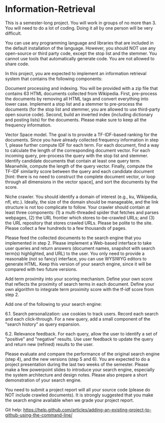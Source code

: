 # Information-Retrieval
This is a semester-long project. You will work in groups of no more than 3. You will need to do a lot of coding. Doing it all by one person will be very difficult.

You can use any programming language and libraries that are included in the default installation of the language. However, you should NOT use any open-source or third party code, except the stop list and the stemmer. You cannot use tools that automatically generate code. You are not allowed to share code.

In this project, you are expected to implement an information retrieval system that contains the following components:

Document processing and indexing. You will be provided with a zip file that contains 63 HTML documents collected from Wikipedia. First, pre-process the documents by removing all HTML tags and convert everything into lower case. Implement a stop list and a stemmer to pre-process the documents (for the stop list and stemmer, you are allowed to use third-party open source code). Second, build an inverted index (including dictionary and posting lists) for the documents. Please make sure to keep all the frequency information.

Vector Space model. The goal is to provide a TF-IDF-based ranking for the documents. Since you have already collected frequency information in step 1, please further compute IDF for each term. For each document, find a way to calculate the length of the corresponding document vector. For each incoming query, pre-process the query with the stop list and stemmer. Identify candidate documents that contain at least one query term. Meanwhile, compute the length of the query vector. Finally, compute the TF-IDF similarity score between the query and each candidate document [hint: there is no need to construct the complete document vector, or loop through all dimensions in the vector space], and sort the documents by the score.

Niche crawler. You should identify a domain of interest (e.g., ku, Wikipedia, nfl, etc.). Ideally, the size of the domain should be manageable, and the link structure is not too complicate to follow. Your crawler should contain at least three components: (1) a multi-threaded spider that fetches and parses webpages, (2) the URL frontier which stores to-be-crawled URLs; and (3) the URL repository that stores crawled URLs. Please be polite to the site. Please collect a few hundreds to a few thousands of pages.

Please feed the collected documents to the search engine that you implemented in step 2. Please implement a Web-based interface to take user queries and return answers (document names, snapshot with search term(s) highlighted, and URL) to the user. You only need to provide a reasonable (not so fancy) interface, you can use WYSIWYG editors to generate HTML. Keep this version of your search engine, since it will be compared with two future versions.

Add term proximity into your scoring mechanism. Define your own score that reflects the proximity of search terms in each document. Define your own algorithm to integrate term proximity score with the tf-idf score from step 2.

Add one of the following to your search engine:

6.1. Search personalization: use cookies to track users. Record each search and each click-through. For a new query, add a small component of the "search history" as query expansion.

6.2. Relevance feedback. For each query, allow the user to identify a set of "positive" and "negative" results. Use user feedback to update the query and return new (refined) results to the user.

Please evaluate and compare the performance of the original search engine (step 4), and the new versions (step 5 and 6).
You are expected to do a project presentation during the last two weeks of the semester. Please make a few powerpoint slides to introduce your search engine, especially the system architecture and design notes. Please also prepare a short demonstration of your search engine.

You need to submit a project report will all your source code (please do NOT include crawled documents). It is strongly suggested that you make the search engine available when we grade your project report.

Git help:
https://help.github.com/articles/adding-an-existing-project-to-github-using-the-command-line/
